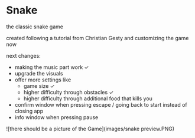 # Snake
the classic snake game

created following a tutorial from Christian Gesty and customizing the game now

next changes:

- making the music part work     ✓
- upgrade the visuals
- offer more settings like 
    - game size     ✓
    - higher difficulty through obstacles       ✓
    - higher difficulty through additional food that kills you
- confirm window when pressing escape / going back to start instead of closing app
- info window when pressing pause

![there should be a picture of the Game](images/snake preview.PNG)
